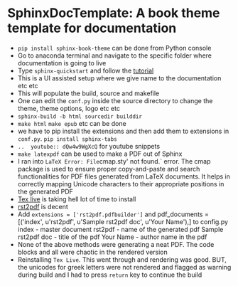 # SphinxDocTemplate: A book theme template for documentation
- `pip install sphinx-book-theme` can be done from Python console
- Go to anaconda terminal and navigate to the specific folder where documentation is going to live
- Type `sphinx-quickstart` and follow the [tutorial](https://www.sphinx-doc.org/en/master/tutorial/getting-started.html#setting-up-your-project-and-development-environment)
- This is a UI assisted setup where we give name to the documentation etc etc
- This will populate the build, source and makefile
- One can edit the `conf.py` inside the source directory to change the theme, theme options, logo etc etc
- `sphinx-build -b html sourcedir builddir`
- `make html` `make epub` etc can be done
- we have to pip install the extensions and then add them to extensions in `conf.py`. `pip install sphinx-tabs`
- `..  youtube:: dQw4w9WgXcQ` for youtube snippets
- `make latexpdf` can be used to make a PDF out of Sphinx
- I ran into ` LaTeX Error: File `cmap.sty' not found.` error. The cmap package is used to ensure proper copy-and-paste and search functionalities for PDF files generated from LaTeX documents. It helps in correctly mapping Unicode characters to their appropriate positions in the generated PDF
- [Tex live](https://www.tug.org/texlive/windows.html#w64) is taking hell lot of time to install
- [rst2pdf](https://gist.github.com/alfredodeza/7fb5c667addb1c6963b9) is decent
- Add `extensions = ['rst2pdf.pdfbuilder']` and pdf_documents = [('index', u'rst2pdf', u'Sample rst2pdf doc', u'Your Name'),] to config.py
index - master document
rst2pdf - name of the generated pdf
Sample rst2pdf doc - title of the pdf
Your Name - author name in the pdf
- None of the above methods were generating a neat PDF. The code blocks and all were chaotic in the rendered version
- Reinstalling `Tex Live`. This went through and rendering was good. BUT, the unicodes for greek letters were not rendered and flagged as warning during build and I had to press `return` key to continue the build
